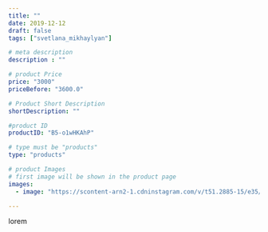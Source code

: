```yaml
---
title: ""
date: 2019-12-12
draft: false
tags: ["svetlana_mikhaylyan"]

# meta description
description : ""

# product Price
price: "3000"
priceBefore: "3600.0"

# Product Short Description
shortDescription: ""

#product ID
productID: "B5-o1wHKAhP"

# type must be "products"
type: "products"

# product Images
# first image will be shown in the product page
images:
  - image: "https://scontent-arn2-1.cdninstagram.com/v/t51.2885-15/e35/77164516_1015569718780317_6338720079563837583_n.jpg?se=7&tp=1&_nc_ht=scontent-arn2-1.cdninstagram.com&_nc_cat=109&_nc_ohc=rpVS-qxU_IQAX9Ss3-Q&ccb=7-4&oh=a314e2922ff419710b47728a5d6d5af8&oe=6082475B&_nc_sid=86f79a&ig_cache_key=MjE5NzM3MzI4Mzg1NTc2MzUzNQ%3D%3D.2-ccb7-4"

---
```

lorem
